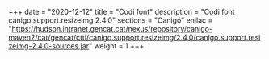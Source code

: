 +++
date        = "2020-12-12"
title       = "Codi font"
description = "Codi font canigo.support.resizeimg 2.4.0"
sections    = "Canigó"
enllac		= "https://hudson.intranet.gencat.cat/nexus/repository/canigo-maven2/cat/gencat/ctti/canigo.support.resizeimg/2.4.0/canigo.support.resizeimg-2.4.0-sources.jar"
weight		= 1
+++
